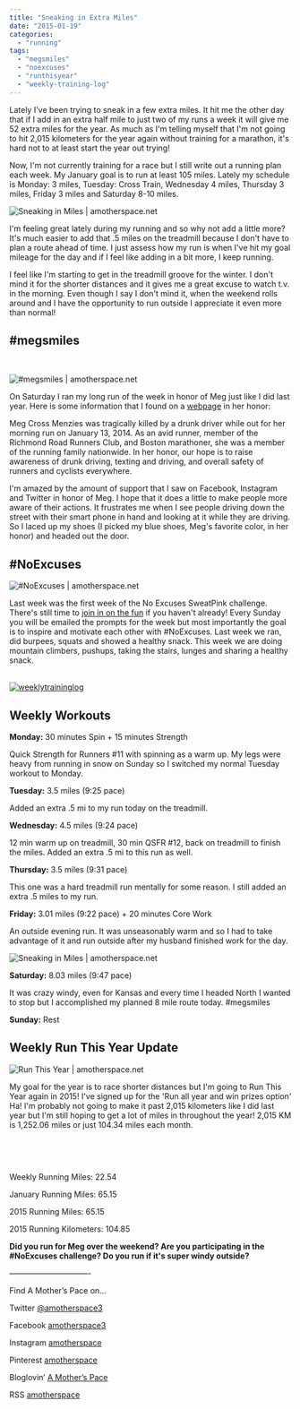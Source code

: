 ```yaml
---
title: "Sneaking in Extra Miles"
date: "2015-01-19"
categories: 
  - "running"
tags: 
  - "megsmiles"
  - "noexcuses"
  - "runthisyear"
  - "weekly-training-log"
---
```


Lately I've been trying to sneak in a few extra miles. It hit me the other day that if I add in an extra half mile to just two of my runs a week it will give me 52 extra miles for the year. As much as I'm telling myself that I'm not going to hit 2,015 kilometers for the year again without training for a marathon, it's hard not to at least start the year out trying!

Now, I'm not currently training for a race but I still write out a running plan each week. My January goal is to run at least 105 miles. Lately my schedule is Monday: 3 miles, Tuesday: Cross Train, Wednesday 4 miles, Thursday 3 miles, Friday 3 miles and Saturday 8-10 miles.

![Sneaking in Miles | amotherspace.net](images/IMG_2652-1024x768.jpg)

I'm feeling great lately during my running and so why not add a little more? It's much easier to add that .5 miles on the treadmill because I don't have to plan a route ahead of time. I just assess how my run is when I've hit my goal mileage for the day and if I feel like adding in a bit more, I keep running.

I feel like I'm starting to get in the treadmill groove for the winter. I don't mind it for the shorter distances and it gives me a great excuse to watch t.v. in the morning. Even though I say I don't mind it, when the weekend rolls around and I have the opportunity to run outside I appreciate it even more than normal!

## #megsmiles

 

![#megsmiles | amotherspace.net](images/IMG_2683-1024x1024.jpg)

On Saturday I ran my long run of the week in honor of Meg just like I did last year. Here is some information that I found on a [webpage](http://www.run4meg.com/) in her honor:

Meg Cross Menzies was tragically killed by a drunk driver while out for her morning run on January 13, 2014. As an avid runner, member of the Richmond Road Runners Club, and Boston marathoner, she was a member of the running family nationwide. In her honor, our hope is to raise awareness of drunk driving, texting and driving, and overall safety of runners and cyclists everywhere. 

I'm amazed by the amount of support that I saw on Facebook, Instagram and Twitter in honor of Meg. I hope that it does a little to make people more aware of their actions. It frustrates me when I see people driving down the street with their smart phone in hand and looking at it while they are driving. So I laced up my shoes (I picked my blue shoes, Meg's favorite color, in her honor) and headed out the door.

## #NoExcuses

![#NoExcuses | amotherspace.net](images/IMG_2626-1024x1024.jpg)

Last week was the first week of the No Excuses SweatPink challenge. There's still time to [join in on the fun](%20http://bit.ly/1yCAQLl) if you haven't already! Every Sunday you will be emailed the prompts for the week but most importantly the goal is to inspire and motivate each other with #NoExcuses. Last week we ran, did burpees, squats and showed a healthy snack. This week we are doing mountain climbers, pushups, taking the stairs, lunges and sharing a healthy snack.

[  
![weeklytraininglog](images/weeklytraininglog.jpg)](http://amotherspace.net/wp-content/uploads/2014/03/weeklytraininglog.jpg)

## **Weekly Workouts**

**Monday:** 30 minutes Spin + 15 minutes Strength

Quick Strength for Runners #11 with spinning as a warm up. My legs were heavy from running in snow on Sunday so I switched my normal Tuesday workout to Monday.

**Tuesday:** 3.5 miles (9:25 pace)

Added an extra .5 mi to my run today on the treadmill.

**Wednesday:** 4.5 miles (9:24 pace)

12 min warm up on treadmill, 30 min QSFR #12, back on treadmill to finish the miles. Added an extra .5 mi to this run as well.

**Thursday:** 3.5 miles (9:31 pace)

This one was a hard treadmill run mentally for some reason. I still added an extra .5 miles to my run.

**Friday:** 3.01 miles (9:22 pace) + 20 minutes Core Work

An outside evening run. It was unseasonably warm and so I had to take advantage of it and run outside after my husband finished work for the day.

![Sneaking in Miles | amotherspace.net](images/IMG_2666-1024x1024.jpg)

**Saturday:** 8.03 miles (9:47 pace)

It was crazy windy, even for Kansas and every time I headed North I wanted to stop but I accomplished my planned 8 mile route today. #megsmiles

**Sunday:** Rest

## **Weekly Run This Year Update**

![Run This Year | amotherspace.net](images/RunThisYear20152-150x150.jpg)

My goal for the year is to race shorter distances but I'm going to Run This Year again in 2015! I've signed up for the 'Run all year and win prizes option' Ha! I'm probably not going to make it past 2,015 kilometers like I did last year but I'm still hoping to get a lot of miles in throughout the year! 2,015 KM is 1,252.06 miles or just 104.34 miles each month.

 

 

Weekly Running Miles: 22.54

January Running Miles: 65.15

2015 Running Miles: 65.15

2015 Running Kilometers: 104.85

**Did you run for Meg over the weekend? Are you participating in the #NoExcuses challenge? Do you run if it's super windy outside?**

——————————-

Find A Mother’s Pace on…

Twitter [@amotherspace3](https://twitter.com/amotherspace3)

Facebook [amotherspace3](http://facebook.com/amotherspace3)

Instagram [amotherspace](http://instagram.com/amotherspace)

Pinterest [amotherspace](http://pinterest.com/amotherspace/)

Bloglovin’ [A Mother’s Pace](http://www.bloglovin.com/en/blog/6680087)

RSS [amotherspace](http://feeds.feedburner.com/amotherspace)
